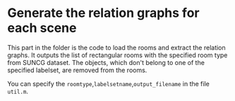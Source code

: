 # Generate the relation graphs for each scene
This part in the folder is the code to load the rooms and extract the relation graphs. 
It outputs the list of rectangular rooms with the specified room type from SUNCG dataset. 
The objects, which don't belong to one of the specified labelset, are removed from the rooms.

You can specify the `roomtype`,`labelsetname`,`output_filename` in the file `util.m`.
